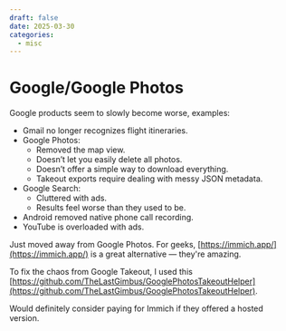 ```yaml
---
draft: false
date: 2025-03-30
categories:
  - misc
---
```


# Google/Google Photos

Google products seem to slowly become worse, examples:

- Gmail no longer recognizes flight itineraries.
- Google Photos:
    - Removed the map view.
    - Doesn’t let you easily delete all photos.
    - Doesn’t offer a simple way to download everything.
    - Takeout exports require dealing with messy JSON metadata.
- Google Search:
    - Cluttered with ads.
    - Results feel worse than they used to be.
- Android removed native phone call recording.
- YouTube is overloaded with ads.

Just moved away from Google Photos. For geeks, [https://immich.app/](https://immich.app/) is a great alternative — they're amazing.

To fix the chaos from Google Takeout, I used this [https://github.com/TheLastGimbus/GooglePhotosTakeoutHelper](https://github.com/TheLastGimbus/GooglePhotosTakeoutHelper).

Would definitely consider paying for Immich if they offered a hosted version.
